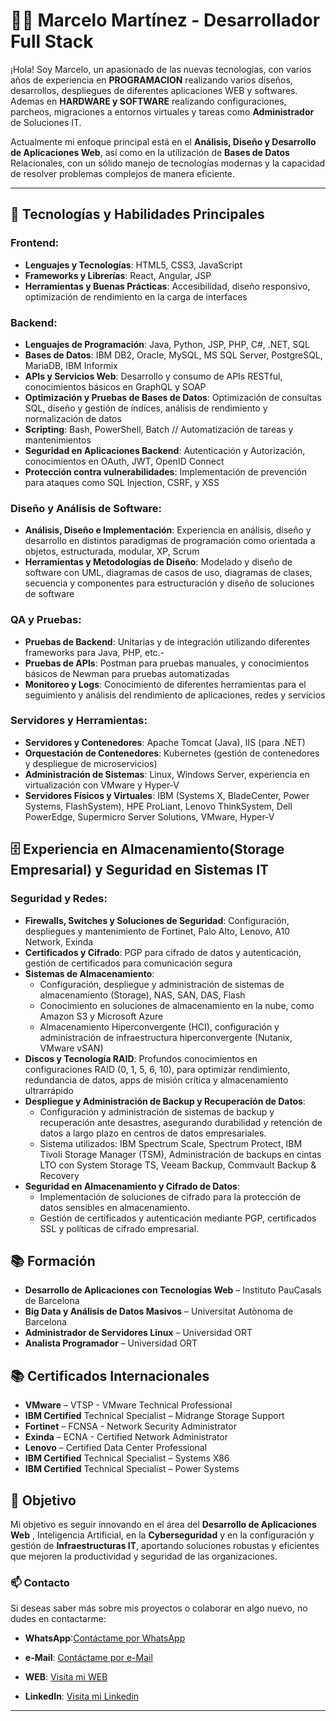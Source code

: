 # 👨‍💻 Marcelo Martínez - Desarrollador Full Stack

¡Hola! Soy Marcelo, un apasionado de las nuevas tecnologías, con varios años de experiencia en **PROGRAMACION** realizando varios diseños, desarrollos, despliegues de diferentes aplicaciones WEB y softwares. 
Ademas en **HARDWARE y SOFTWARE** realizando configuraciones, parcheos, migraciones a entornos virtuales y tareas como **Administrador** de Soluciones IT. 

Actualmente mi enfoque principal está en el **Análisis, Diseño y Desarrollo de Aplicaciones Web**, así como en la utilización de **Bases de Datos** Relacionales, con un sólido manejo de tecnologías modernas y la capacidad de resolver problemas complejos de manera eficiente.

---

## 🚀 Tecnologías y Habilidades Principales

  ### Frontend:
   - **Lenguajes y Tecnologías**: HTML5, CSS3, JavaScript
   - **Frameworks y Librerías**: React, Angular, JSP
   - **Herramientas y Buenas Prácticas**: Accesibilidad, diseño responsivo, optimización de rendimiento en la carga de interfaces

  ### Backend:
   - **Lenguajes de Programación**: Java, Python, JSP, PHP, C#, .NET, SQL
   - **Bases de Datos**: IBM DB2, Oracle, MySQL, MS SQL Server, PostgreSQL, MariaDB, IBM Informix
   - **APIs y Servicios Web**: Desarrollo y consumo de APIs RESTful, conocimientos básicos en GraphQL y SOAP
   - **Optimización y Pruebas de Bases de Datos**: Optimización de consultas SQL, diseño y gestión de índices, análisis de rendimiento y normalización de datos
   - **Scripting**: Bash, PowerShell, Batch // Automatización de tareas y mantenimientos
   - **Seguridad en Aplicaciones Backend**: Autenticación y Autorización, conocimientos en OAuth, JWT, OpenID Connect
   - **Protección contra vulnerabilidades**: Implementación de prevención para ataques como SQL Injection, CSRF, y XSS

  ### Diseño y Análisis de Software:
   - **Análisis, Diseño e Implementación**: Experiencia en análisis, diseño y desarrollo en distintos paradigmas de programación como orientada a objetos, estructurada, modular, XP, Scrum
   - **Herramientas y Metodologías de Diseño**: Modelado y diseño de software con UML, diagramas de casos de uso, diagramas de clases, secuencia y componentes para estructuración y diseño de soluciones de software

  ### QA y Pruebas:
   - **Pruebas de Backend**: Unitarias y de integración utilizando diferentes frameworks para Java, PHP, etc.-
   - **Pruebas de APIs**: Postman para pruebas manuales, y conocimientos básicos de Newman para pruebas automatizadas
   - **Monitoreo y Logs**: Conocimiento de diferentes herramientas para el seguimiento y análisis del rendimiento de aplicaciones, redes y servicios

  ### Servidores y Herramientas:
   - **Servidores y Contenedores**: Apache Tomcat (Java), IIS (para .NET)
   - **Orquestación de Contenedores**: Kubernetes (gestión de contenedores y despliegue de microservicios)
   - **Administración de Sistemas**: Linux, Windows Server, experiencia en virtualización con VMware y Hyper-V
   - **Servidores Físicos y Virtuales**: IBM (Systems X, BladeCenter, Power Systems, FlashSystem), HPE ProLiant, Lenovo ThinkSystem, Dell PowerEdge, Supermicro Server Solutions, VMware, Hyper-V


## 🗄️ Experiencia en Almacenamiento(Storage Empresarial) y Seguridad en Sistemas IT
  
  ### Seguridad y Redes:
   - **Firewalls, Switches y Soluciones de Seguridad**: Configuración, despliegues y mantenimiento de Fortinet, Palo Alto, Lenovo, A10 Network, Exinda
   - **Certificados y Cifrado**: PGP para cifrado de datos y autenticación, gestión de certificados para comunicación segura
   - **Sistemas de Almacenamiento**:
       - Configuración, despliegue y administración de sistemas de almacenamiento (Storage), NAS, SAN, DAS, Flash
       - Conocimiento en soluciones de almacenamiento en la nube, como Amazon S3 y Microsoft Azure
       - Almacenamiento Hiperconvergente (HCI), configuración y administración de infraestructura hiperconvergente (Nutanix, VMware vSAN) 
   - **Discos y Tecnología RAID**: Profundos conocimientos en configuraciones RAID (0, 1, 5, 6, 10), para optimizar rendimiento, redundancia de datos, apps de misión crítica y almacenamiento ultrarrápido
   - **Despliegue y Administración de Backup y Recuperación de Datos**:  
       - Configuración y administración de sistemas de backup y recuperación ante desastres, asegurando durabilidad y retención de datos a largo plazo en centros de datos empresariales.
       - Sistema utilizados: IBM Spectrum Scale, Spectrum Protect, IBM Tivoli Storage Manager (TSM), Administración de backups en cintas LTO con System Storage TS, Veeam Backup, Commvault Backup & Recovery
   - **Seguridad en Almacenamiento y Cifrado de Datos**:
       - Implementación de soluciones de cifrado para la protección de datos sensibles en almacenamiento.
       - Gestión de certificados y autenticación mediante PGP, certificados SSL y políticas de cifrado empresarial.
    

  ## 📚 Formación

  - **Desarrollo de Aplicaciones con Tecnologías Web** – Instituto PauCasals de Barcelona
  - **Big Data y Análisis de Datos Masivos** – Universitat Autònoma de Barcelona
  - **Administrador de Servidores Linux** – Universidad ORT
  - **Analista Programador** – Universidad ORT

  ## 📚 Certificados Internacionales

  - **VMware** – VTSP - VMware Technical Professional
  - **IBM Certified** Technical Specialist – Midrange Storage Support
  - **Fortinet** – FCNSA - Network Security Administrator 
  - **Exinda** – ECNA - Certified Network Administrator
  - **Lenovo** – Certified Data Center Professional 
  - **IBM Certified** Technical Specialist – Systems X86
  - **IBM Certified** Technical Specialist – Power Systems

  ## 🎯 Objetivo

  Mi objetivo es seguir innovando en el área del **Desarrollo de Aplicaciones Web** , 
  Inteligencia Artificial, en la **Cyberseguridad**  y en la configuración y gestión de **Infraestructuras IT**, aportando soluciones robustas y eficientes que mejoren la productividad y seguridad de las organizaciones.


  ### 📫 Contacto

  Si deseas saber más sobre mis proyectos o colaborar en algo nuevo, no dudes en contactarme:

- **WhatsApp**:[Contáctame por WhatsApp](https://wa.me/34638044140)
- **e-Mail**: [Contáctame por e-Mail](mailto:informatica.mmartinez@gmail.com)

- **WEB**: [Visita mi WEB](https://sites.google.com/view/cvmarcelomartinez/)
- **LinkedIn**: [Visita mi Linkedin](https://www.linkedin.com/in/analistamarcelodensimartinez/)

---
